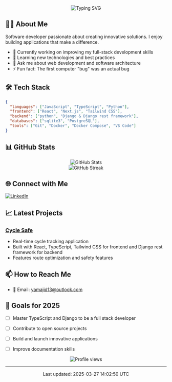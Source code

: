 <div align="center">
  <img src="https://readme-typing-svg.demolab.com?font=Fira+Code&size=30&duration=3000&pause=1000&color=F7F7F7&center=true&vCenter=true&random=false&width=435&lines=Hi+%F0%9F%91%8B+I'm+yamajid" alt="Typing SVG" />
</div>

## 👨‍💻 About Me
Software developer passionate about creating innovative solutions. I enjoy building applications that make a difference.

- 🔭 Currently working on improving my full-stack development skills
- 🌱 Learning new technologies and best practices
- 💬 Ask me about web development and software architecture
- ⚡ Fun fact: The first computer "bug" was an actual bug

## 🛠️ Tech Stack
```json
{
  "languages": ["JavaScript", "TypeScript", "Python"],
  "frontend": ["React", "Next.js", "Tailwind CSS"],
  "backend": ["python", "Django & Django rest framework"],
  "databases": ["sqlite3", "PostgreSQL"],
  "tools": ["Git", "Docker", "Docker Compose", "VS Code"]
}
```

## 📊 GitHub Stats

<div align="center">
  <img src="https://github-readme-stats.vercel.app/api?username=yamajid&show_icons=true&theme=dark" alt="GitHub Stats" />
</div>

<div align="center">
  <img src="https://github-readme-streak-stats.herokuapp.com/?user=yamajid&theme=dark" alt="GitHub Streak" />
</div>

## 🌐 Connect with Me
[![LinkedIn](https://img.shields.io/badge/LinkedIn-0077B5?style=for-the-badge&logo=linkedin&logoColor=white)](https://www.linkedin.com/in/yamajid/)

## 📈 Latest Projects

### [Cycle Safe](https://github.com/yamajid/cycle_safe)
- Real-time cycle tracking application
- Built with React, TypeScript, Tailwind CSS for frontend and Django rest framework for backend
- Features route optimization and safety features



## 📫 How to Reach Me
- 📧 Email: yamajid13@outlook.com

## 🎯 Goals for 2025
- [ ] Master TypeScript and Django to be a full stack developer
- [ ] Contribute to open source projects
- [ ] Build and launch innovative applications
- [ ] Improve documentation skills


<div align="center">
  <img src="https://komarev.com/ghpvc/?username=yamajid&color=blueviolet" alt="Profile views" />
</div>

---

<div align="center">
  Last updated: 2025-03-27 14:02:50 UTC
</div>
